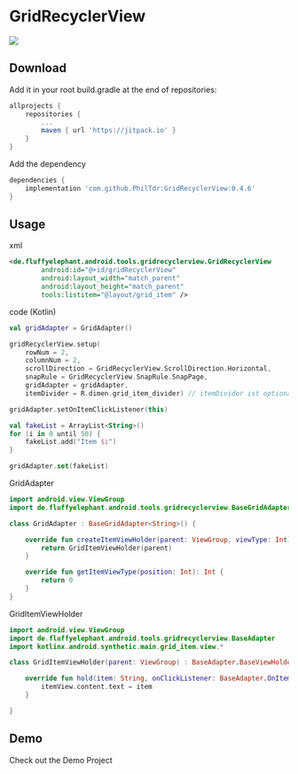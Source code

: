 GridRecyclerView
================
[![](https://jitpack.io/v/PhilTdr/GridRecyclerView.svg)](https://jitpack.io/#PhilTdr/GridRecyclerView)


Download
--------
Add it in your root build.gradle at the end of repositories:
``` groovy
allprojects {
    repositories {
        ...
        maven { url 'https://jitpack.io' }
    }
}
```
Add the dependency
``` groovy
dependencies {
    implementation 'com.github.PhilTdr:GridRecyclerView:0.4.6'
}
```

Usage
-----
xml
``` xml
<de.fluffyelephant.android.tools.gridrecyclerview.GridRecyclerView
        android:id="@+id/gridRecyclerView"
        android:layout_width="match_parent"
        android:layout_height="match_parent"
        tools:listitem="@layout/grid_item" />
```

code (Kotlin)
``` kotlin
val gridAdapter = GridAdapter()

gridRecyclerView.setup(
    rowNum = 2,
    columnNum = 2,
    scrollDirection = GridRecyclerView.ScrollDirection.Horizontal,
    snapRule = GridRecyclerView.SnapRule.SnapPage,
    gridAdapter = gridAdapter,
    itemDivider = R.dimen.grid_item_divider) // itemDivider ist optional

gridAdapter.setOnItemClickListener(this)

val fakeList = ArrayList<String>()
for (i in 0 until 50) {
    fakeList.add("Item $i")
}

gridAdapter.set(fakeList)
```

GridAdapter
``` kotlin
import android.view.ViewGroup
import de.fluffyelephant.android.tools.gridrecyclerview.BaseGridAdapter

class GridAdapter : BaseGridAdapter<String>() {

    override fun createItemViewHolder(parent: ViewGroup, viewType: Int): BaseViewHolder<String> {
        return GridItemViewHolder(parent)
    }

    override fun getItemViewType(position: Int): Int {
        return 0
    }
}
```

GridItemViewHolder
``` kotlin
import android.view.ViewGroup
import de.fluffyelephant.android.tools.gridrecyclerview.BaseAdapter
import kotlinx.android.synthetic.main.grid_item.view.*

class GridItemViewHolder(parent: ViewGroup) : BaseAdapter.BaseViewHolder<String>(parent, R.layout.grid_item) {

    override fun hold(item: String, onClickListener: BaseAdapter.OnItemClickListener<String>?) {
        itemView.content.text = item
    }

}
```

Demo
----
Check out the Demo Project
